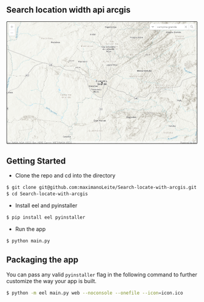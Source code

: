 ## Search location width api arcgis

![Formulário](screenshot.png)

## Getting Started

- Clone the repo and cd into the directory

```bash
$ git clone git@github.com:maximanoLeite/Search-locate-with-arcgis.git
$ cd Search-locate-with-arcgis
```

- Install eel and pyinstaller

```sh
$ pip install eel pyinstaller
```

- Run the app

```sh
$ python main.py
```

## Packaging the app

You can pass any valid `pyinstaller` flag in the following command to further customize the way your app is built.

```sh
$ python -m eel main.py web --noconsole --onefile --icon=icon.ico
```